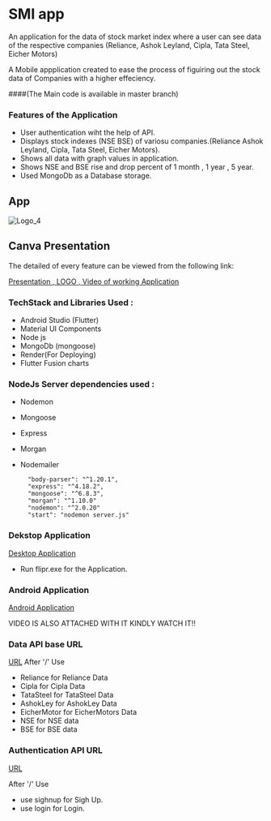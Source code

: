 

# SMI app

An application for the data of stock market index where a user can see data of the respective companies (Reliance,
Ashok Leyland, Cipla, Tata Steel, Eicher Motors)

A Mobile appplication created to ease the process of figuiring out the stock data of Companies with a higher effeciency.

####(The Main code is available in master branch)


### Features of the Application

* User authentication wiht the help of API.
* Displays stock indexes (NSE BSE) of variosu companies.(Reliance Ashok Leyland, Cipla, Tata Steel, Eicher Motors).
* Shows all data with graph values in application.
* Shows NSE and BSE  rise and drop percent of 1 month , 1 year , 5 year.
* Used MongoDb as a Database storage.



## App

![Logo_4](https://user-images.githubusercontent.com/101652869/212565988-ef829651-8c0a-4b8c-b4ed-69e2764b13f0.png)





## Canva Presentation


The detailed of every feature can be viewed from the following link:

[Presentation , LOGO , Video of working  Application](https://drive.google.com/drive/u/0/folders/1MbC_7W8qxTUirJlSr0KGldeBfPyRSRFs)


### TechStack and Libraries Used :

* Android Studio (Flutter)
* Material UI Components
* Node js
* MongoDb (mongoose)
* Render(For Deploying)
* Flutter Fusion charts
    


### NodeJs Server dependencies used :

* Nodemon
* Mongoose
* Express
* Morgan
* Nodemailer

        "body-parser": "^1.20.1",
        "express": "^4.18.2",
        "mongoose": "^6.8.3",
        "morgan": "^1.10.0"
        "nodemon": "^2.0.20"
        "start": "nodemon server.js"


 ### Dekstop Application

[Desktop Application](https://drive.google.com/drive/u/0/folders/1O__LHLgrVbhLos2XO6z1Grzuy_WNpjpA)

* Run flipr.exe for the Application.


### Android Application

[Android Application](https://drive.google.com/drive/u/0/folders/1r0JUilU1Xxhb2K3-fJ5L7VyiX9maBnxw)

VIDEO IS ALSO ATTACHED WITH IT KINDLY WATCH IT!!

### Data API base URL
[URL](https://dataapiservice.onrender.com/)
After '/' Use 
* Reliance for Reliance Data
* Cipla for Cipla Data
* TataSteel for TataSteel Data
* AshokLey for AshokLey Data
* EicherMotor for EicherMotors Data
* NSE for NSE data
* BSE for BSE data
  
### Authentication API URL

[URL](https://authapi-bk7v.onrender.com/user/)

After '/' Use 

* use sighnup for Sigh Up.
* use login for Login.
